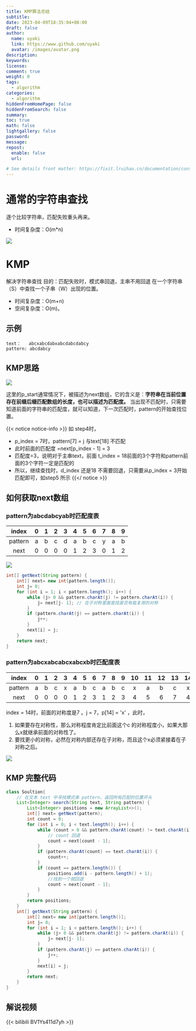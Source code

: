 ```yaml
---
title: KMP算法总结
subtitle: 
date: 2023-04-09T18:35:04+08:00
draft: false
author:
  name: uyaki
  link: https://www.github.com/uyaki
  avatar: /images/avatar.png
description:
keywords:
license:
comment: true
weight: 0
tags:
  - algorithm
categories:
  - algorithm
hiddenFromHomePage: false
hiddenFromSearch: false
summary:
toc: true
math: false
lightgallery: false
password:
message:
repost:
  enable: false
  url: 

# See details front matter: https://fixit.lruihao.cn/documentation/content-management/introduction/#front-matter
---
```


<!--more-->
# 通常的字符串查找

逐个比较字符串，匹配失败重头再来。
- 时间复杂度：O(m*n)

![](https://cdn.jsdelivr.net/gh/uyaki/pic-cloud/img/20230408195957.png)

# KMP

解决字符串查找
目的：匹配失败时，模式串回退，主串不用回退
在一个字符串（S）中查找一个子串（W）出现的位置。
- 时间复杂度：O(m+n) 
- 空间复杂度：O(m)。

## 示例

```text
text：   abcxabcdabxabcdabcdabcy
pattern: abcdabcy
```

## KMP思路

![](https://cdn.jsdelivr.net/gh/uyaki/pic-cloud/img/20230408200307.png)

这里的p_start通常情况下，被描述为next数组，它的含义是：**字符串在当前位置存在前缀后缀匹配数组的长度，也可以描述为匹配度。** 当出现不匹配时，只需要知道前面的字符串的匹配度，就可以知道，下一次匹配时，pattern的开始查找位置。

{{< notice notice-info >}}
如 step4时，
- p_index = 7时，pattern[7] = j 与text[18] 不匹配
- 此时前面的匹配度 =next[p_index - 1] = 3
- 匹配度=3，说明对于主串text，前面 t_index = 18前面的3个字符和pattern前面的3个字符一定是匹配的
- 所以，继续查找时，d_index 还是18 不需要回退，只需要从p_index = 3开始匹配即可，如step5 所示
{{</ notice >}}

## 如何获取next数组

### pattern为abcdabcyab时匹配度表
|  index  | 0 | 1 | 2 | 3 | 4 | 5 | 6 | 7 | 8 | 9 |
|:-------:|:-:|:-:|:-:|:-:|:-:|:-:|:-:|:-:|:-:|:-:|
| pattern | a | b | c | d | a | b | c | y | a | b |
|   next  | 0 | 0 | 0 | 0 | 1 | 2 | 3 | 0 | 1 | 2 |

![](https://cdn.jsdelivr.net/gh/uyaki/pic-cloud/img/20230408202123.png)

```java
int[] getNext(String pattern) { 
    int[] next= new int[pattern.length()]; 
    int j= 0; 
    for (int i = 1; i < pattern.length(); i++) { 
        while (j> 0 && pattern.charAt(j) != pattern.charAt(i)) { 
            j= next[j- 1]; // 在子对称里面查找是否有能复用的对称
        } 
        if (pattern.charAt(j) == pattern.charAt(i)) { 
            j++; 
        } 
        next[i] = j; 
    } 
    return next; 
}
```

### pattern为abcxabcabcxabcxb时匹配度表


|  index  | 0 | 1 | 2 | 3 | 4 | 5 | 6 | 7 | 8 | 9 | 10 | 11 | 12 | 13 | 14 | 15 |
|:-------:|:-:|:-:|:-:|:-:|:-:|:-:|:-:|:-:|:-:|:-:|:--:|:--:|:--:|:--:|:--:|:--:|
| pattern | a | b | c | x | a | b | c | a | b | c |  x |  a |  b |  c |  x |  b |
|   next  | 0 | 0 | 0 | 0 | 1 | 2 | 3 | 1 | 2 | 3 |  4 |  5 |  6 |  7 |  4 |  0 |

index  = 14时，前面的对称度是7 。j = 7，p[14] = 'x'  ，此时，
1. 如果要存在对称性，那么对称程度肯定比前面这个c 的对称程度小，如果大那么x就继承前面的对称性了。
2. 要找更小的对称，必然在对称内部还存在子对称，而且这个x必须紧接着在子对称之后。

![](https://cdn.jsdelivr.net/gh/uyaki/pic-cloud/img/20230408202523.png)

## KMP 完整代码
```java
class Soultion{
    // 在文本 text 中寻找模式串 pattern，返回所有匹配的位置开头
    List<Integer> search(String text, String pattern) { 
        List<Integer> positions = new ArrayList<>(); 
        int[] next= getNext(pattern); 
        int count = 0; 
        for (int i = 0; i < text.length(); i++) { 
            while (count > 0 && pattern.charAt(count) != text.charAt(i)) { 
                // count 回退
                count = next[count - 1]; 
            } 
            if (pattern.charAt(count) == text.charAt(i)) { 
                count++; 
            } 
            if (count == pattern.length()) { 
                positions.add(i - pattern.length() + 1); 
                //找到一个就回退
                count = next[count - 1]; 
            } 
        } 
        return positions; 
    }
    int[] getNext(String pattern) { 
        int[] next= new int[pattern.length()]; 
        int j= 0; 
        for (int i = 1; i < pattern.length(); i++) { 
            while (j> 0 && pattern.charAt(j) != pattern.charAt(i)) { 
                j= next[j- 1];
            } 
            if (pattern.charAt(j) == pattern.charAt(i)) { 
                j++; 
            } 
            next[i] = j; 
        } 
        return next; 
    }
}
```

## 解说视频
{{< bilibili BV1Ys411d7yh >}}